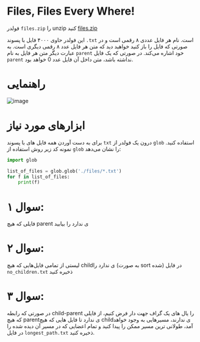 # Files, Files Every Where!


فولدر `files.zip` را unzip کنید [files.zip](./static/files/files.zip)

این فولدر حاوی ۴۰۰۰ فایل با پسوند `.txt` است. نام هر فایل عددی ۸ رقمی است و در صورتی که فایل را باز کنید خواهید دید که متن  هر فایل عدد ۸ رقمی دیگری است. به عبارت دیگر متن هر فایل  به نام `parent` خود اشاره می‌کند. در صورتی که یک فایل `parent` نداشته باشد، متن داخل آن فایل عدد 0 خواهد بود. 



# راهنمایی 

![image](./static/images/01.png)



# ابزارهای مورد نیاز

برای به دست آوردن همه فایل های با پسوند `txt` درون یک فولدر از `glob` استفاده کنید. نمونه کد زیر روش استفاده از `glob` را نشان می‌دهد:

```python
import glob

list_of_files = glob.glob('./files/*.txt')
for f in list_of_files:
    print(f)
```


# سوال ۱: 

فایلی که هیچ parent ی ندارد را بیابید


# سوال ۲:

لیستی از تمامی فایل‌هایی که هیچ childی ندارد را (به صورت sort شده) در فایل `no_children.txt` ذخیره کنید


# سوال ۳: 

در صورتی که رابطه child-parent را یال های یک گراف جهت دار فرض کنیم، از فایلی که هیچ parentی ندارد تا فایل هایی که هیچ childی ندارند، مسیرهایی به وجود خواهد آمد، طولانی ترین مسیر ممکن را پیدا کنید و تمام اعضایی که در مسیر آن دیده شده را در فایل `longest_path.txt` ذخیره کنید. 

